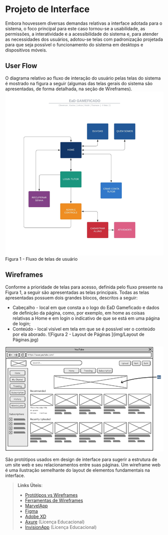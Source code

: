
# Projeto de Interface

Embora houvessem diversas demandas relativas a interface adotada para o sistema, o foco principal para este caso tornou-se a usabilidade, as permissões, a interatividade e a acessibilidade do sistema e, para atender as necessidades dos usuários, adotou-se telas com padronização projetada para que seja possível o funcionamento do sistema em desktops e dispositivos móveis.

## User Flow

O diagrama relativo ao fluxo de interação do usuário pelas telas do sistema é mostrado na figura a seguir (algumas das telas gerais do sistema são apresentadas, de forma detalhada, na seção de Wireframes).
![Figura 1 - Fluxo de telas de usuário ](img/Diagrama.jpeg)
Figura 1 - Fluxo de telas de usuário

## Wireframes

Conforme a prioridade de telas para acesso, definida pelo fluxo presente na Figura 1, a seguir são apresentadas as telas principais. Todas as telas apresentadas possuem dois grandes blocos, descritos a seguir: 
* Cabeçalho - local em que consta a o logo do EaD  Gameficado e dados de definição da página, como, por exemplo, em home as coisas relativas a Home e em login o indicativo de que se está em uma página de login;
* Conteúdo - local visível em tela em que se é possível ver o conteúdo por ela aborado.
![Figura 2 - Layout de Páginas ](img/Layout de Páginas.jpg)


![Exemplo de Wireframe](img/wireframe-example.png)

São protótipos usados em design de interface para sugerir a estrutura de um site web e seu relacionamentos entre suas páginas. Um wireframe web é uma ilustração semelhante do layout de elementos fundamentais na interface.
 
> **Links Úteis**:
> - [Protótipos vs Wireframes](https://www.nngroup.com/videos/prototypes-vs-wireframes-ux-projects/)
> - [Ferramentas de Wireframes](https://rockcontent.com/blog/wireframes/)
> - [MarvelApp](https://marvelapp.com/developers/documentation/tutorials/)
> - [Figma](https://www.figma.com/)
> - [Adobe XD](https://www.adobe.com/br/products/xd.html#scroll)
> - [Axure](https://www.axure.com/edu) (Licença Educacional)
> - [InvisionApp](https://www.invisionapp.com/) (Licença Educacional)
